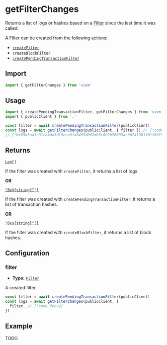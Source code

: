 # getFilterChanges

Returns a list of logs or hashes based on a [Filter](/TODO) since the last time it was called.

A Filter can be created from the following actions:

- [`createFilter`](/TODO)
- [`createBlockFilter`](/TODO)
- [`createPendingTransactionFilter`](/TODO)

## Import

```ts
import { getFilterChanges } from 'viem'
```

## Usage

```ts
import { createPendingTransactionFilter, getFilterChanges } from 'viem'
import { publicClient } from '.'

const filter = await createPendingTransactionFilter(publicClient)
const logs = await getFilterChanges(publicClient, { filter }) // [!code focus:99]
// ["0x89b3aa1c01ca4da5d15eca9fab459d062db5c0c9b76609acb0741901f01f6d19", ...]
```

## Returns

[`Log[]`](/TODO)

If the filter was created with `createFilter`, it returns a list of logs.

**OR**

[`"0x${string}"[]`](/TODO)

If the filter was created with `createPendingTransactionFilter`, it returns a list of transaction hashes.

**OR**

[`"0x${string}"[]`](/TODO)

If the filter was created with `createBlockFilter`, it returns a list of block hashes.

## Configuration

### filter

- **Type:** [`Filter`](/TODO)

A created filter.

```ts
const filter = await createPendingTransactionFilter(publicClient)
const logs = await getFilterChanges(publicClient, {
  filter, // [!code focus]
})
```

## Example

TODO
